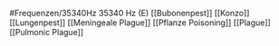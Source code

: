 #Frequenzen/35340Hz
35340 Hz (E)
[[Bubonenpest]]
[[Konzo]]
[[Lungenpest]]
[[Meningeale Plague]]
[[Pflanze Poisoning]]
[[Plague]]
[[Pulmonic Plague]]